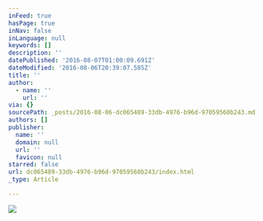 ```yaml
---
inFeed: true
hasPage: true
inNav: false
inLanguage: null
keywords: []
description: ''
datePublished: '2016-08-07T01:00:09.691Z'
dateModified: '2016-08-06T20:39:07.585Z'
title: ''
author:
  - name: ''
    url: ''
via: {}
sourcePath: _posts/2016-08-06-dc065489-33db-4976-b96d-97059560b243.md
authors: []
publisher:
  name: ''
  domain: null
  url: ''
  favicon: null
starred: false
url: dc065489-33db-4976-b96d-97059560b243/index.html
_type: Article

---
```

![](https://the-grid-user-content.s3-us-west-2.amazonaws.com/3be19dca-97dc-4049-930d-bbc5256a9118.png)